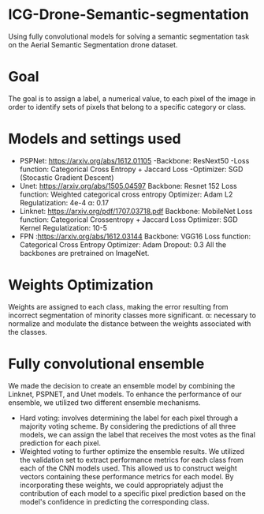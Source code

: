# ICG-Drone-Semantic-segmentation
Using fully convolutional models for solving a semantic segmentation task on the Aerial Semantic Segmentation drone dataset.
# Goal
The goal is to assign a label, a numerical value, to each pixel of the image in order to identify sets of pixels that belong to a specific category or class.
# Models and settings used
- PSPNet: https://arxiv.org/abs/1612.01105 
          -Backbone: ResNext50
          -Loss function: Categorical Cross Entropy + Jaccard Loss
          -Optimizer: SGD (Stocastic Gradient Descent)
- Unet: https://arxiv.org/abs/1505.04597
         Backbone: Resnet 152
         Loss function: Weighted categorical cross entropy 
         Optimizer: Adam
         L2 Regulatization: 4e-4
         α: 0.17
- Linknet: https://arxiv.org/pdf/1707.03718.pdf
          Backbone: MobileNet
          Loss function: Categorical Crossentropy + Jaccard Loss
          Optimizer: SGD
          Kernel Regulatization: 10-5
- FPN :https://arxiv.org/abs/1612.03144 
      Backbone: VGG16
      Loss function: Categorical Cross Entropy
      Optimizer: Adam
      Dropout: 0.3
All the backbones are pretrained on ImageNet.
# Weights Optimization
  Weights are assigned to each class, making the error resulting from incorrect segmentation of minority classes more significant.
   α: necessary to normalize and modulate the distance between the weights associated with the classes.
# Fully convolutional ensemble
  We made the decision to create an ensemble model by combining the Linknet, PSPNET, and Unet models. To enhance the performance of our ensemble, we utilized two different ensemble mechanisms.
  - Hard voting: involves determining the label for each pixel through a majority voting scheme. By considering the predictions of all three models, we can assign the label that receives the most votes as the      final prediction for each pixel.
  - Weighted voting to further optimize the ensemble results. We utilized the validation set to extract performance metrics for each class from each of the CNN models used. This allowed us to construct weight       vectors containing these performance metrics for each model. By incorporating these weights, we could appropriately adjust the contribution of each model to a specific pixel prediction based on the model's     confidence in predicting the corresponding class.
